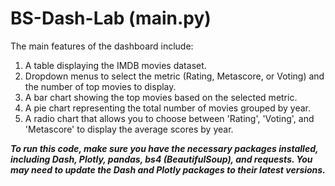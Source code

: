 # BS-Dash-Lab (main.py)
The main features of the dashboard include:

1. A table displaying the IMDB movies dataset.
2. Dropdown menus to select the metric (Rating, Metascore, or Voting) and the number of top movies to display.
3. A bar chart showing the top movies based on the selected metric.
4. A pie chart representing the total number of movies grouped by year.
5. A radio chart that allows you to choose between 'Rating', 'Voting', and 'Metascore' to display the average scores by year.

***To run this code, make sure you have the necessary packages installed, including Dash, Plotly, pandas, bs4 (BeautifulSoup), and requests. You may need to update the Dash and Plotly packages to their latest versions.***


